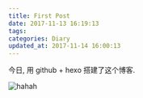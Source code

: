 ```yaml
---
title: First Post
date: 2017-11-13 16:19:13
tags:
categories: Diary
updated_at: 2017-11-14 16:00:13
---
```

今日, 用 github + hexo 搭建了这个博客.  

![hahah](images/saturn_for_tablet_nude.jpg)
